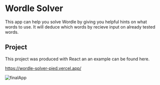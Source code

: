 # Wordle Solver

This app can help you solve Wordle by giving you helpful hints on what words to use. It will deduce which words by recieve input on already tested words.

## Project

This project was produced with React an an example can be found here.

https://wordle-solver-pied.vercel.app/


![finalApp](https://user-images.githubusercontent.com/55967376/160017116-82585e93-16f0-494b-beee-a8b2e1af8b45.JPG)
